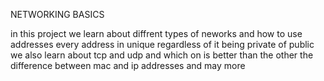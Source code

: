 NETWORKING BASICS

in this project we learn about diffrent types of neworks and how to use addresses
every address in unique regardless of it being private of public
we also learn about tcp and udp and which on is better than the other
the difference between mac and ip addresses and may more

